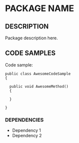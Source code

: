 # PACKAGE NAME

## DESCRIPTION
Package description here.

## CODE SAMPLES
Code sample:
``` 
public class AwesomeCodeSample 
{
  
  public void AwesomeMethod()
  {

  }

}
```

### DEPENDENCIES
- Dependency 1
- Dependency 2
